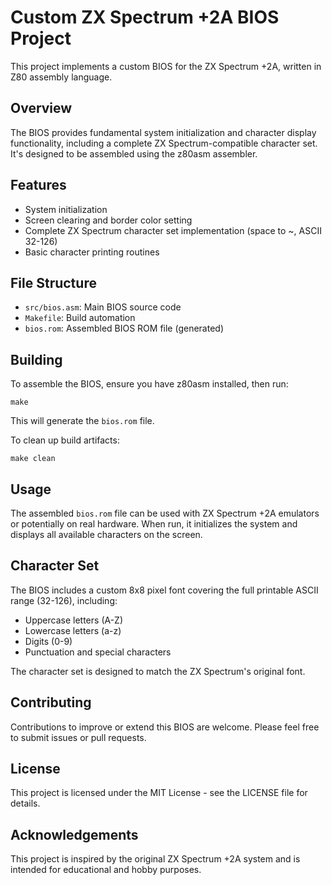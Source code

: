 # Custom ZX Spectrum +2A BIOS Project

This project implements a custom BIOS for the ZX Spectrum +2A, written in Z80 assembly language.

## Overview

The BIOS provides fundamental system initialization and character display functionality, including a complete ZX Spectrum-compatible character set. It's designed to be assembled using the z80asm assembler.

## Features

- System initialization
- Screen clearing and border color setting
- Complete ZX Spectrum character set implementation (space to ~, ASCII 32-126)
- Basic character printing routines

## File Structure

- `src/bios.asm`: Main BIOS source code
- `Makefile`: Build automation
- `bios.rom`: Assembled BIOS ROM file (generated)

## Building

To assemble the BIOS, ensure you have z80asm installed, then run:

    make

This will generate the `bios.rom` file.

To clean up build artifacts:

    make clean

## Usage

The assembled `bios.rom` file can be used with ZX Spectrum +2A emulators or potentially on real hardware. When run, it initializes the system and displays all available characters on the screen.

## Character Set

The BIOS includes a custom 8x8 pixel font covering the full printable ASCII range (32-126), including:

- Uppercase letters (A-Z)
- Lowercase letters (a-z)
- Digits (0-9)
- Punctuation and special characters

The character set is designed to match the ZX Spectrum's original font.

## Contributing

Contributions to improve or extend this BIOS are welcome. Please feel free to submit issues or pull requests.

## License

This project is licensed under the MIT License - see the LICENSE file for details.

## Acknowledgements

This project is inspired by the original ZX Spectrum +2A system and is intended for educational and hobby purposes.
